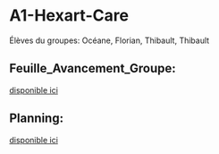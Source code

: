 # A1-Hexart-Care
Élèves du groupes: Océane, Florian, Thibault, Thibault

## Feuille_Avancement_Groupe:
[disponible ici](https://docs.google.com/document/d/1-8kHon-xM-RNObrV_vObdLPBCT8gbF4i7Ze0zvYcryc/edit?usp=sharing)

## Planning:
[disponible ici](https://docs.google.com/spreadsheets/d/1iszuzvnO4_P_w8ySjwIIKj-BIgrq7EGavtbWrkdPIE4/edit?usp=sharing)
